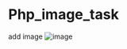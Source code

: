 # Php_image_task
add image 
![image](https://user-images.githubusercontent.com/108789992/192588738-a41c8078-a539-4c0f-96d2-214467e32a84.png)
